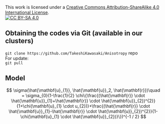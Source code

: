 This work is licensed under a
[Creative Commons Attribution-ShareAlike 4.0 International License][cc-by-sa].<br>
[![CC BY-SA 4.0][cc-by-sa-image]][cc-by-sa]

[cc-by-sa]: http://creativecommons.org/licenses/by-sa/4.0/
[cc-by-sa-image]: https://licensebuttons.net/l/by-sa/4.0/88x31.png
[cc-by-sa-shield]: https://img.shields.io/badge/License-CC%20BY--SA%204.0-lightgrey.svg

## Obtaining the codes via Git (available in our clusters) <br>
 `git clone https://github.com/TakeshiKawasaki/Anisotropy` repo <br>
 For update:<br>
 `git pull` 
 
## Model <br>

$$
\sigma(\hat{\mathbf{u}_{1}}, \hat{\mathbf{u}}_2, \hat{\mathbf{r}})\quad = \sigma_{0}(1-\frac{1}{2} \chi\{\frac{(\hat{\mathbf{r}} \cdot \hat{\mathbf{u}}_{1}+\hat{\mathbf{r}} \cdot \hat{\mathbf{u}}_{2})^{2}}{1+\chi(\mathbf{u}_{1} \cdot u_{2})}+\frac{(\hat{\mathbf{r}} \cdot \hat{\mathbf{u}}_{1}-\hat{\mathbf{r}} \cdot \hat{\mathbf{u}}_{2})^{2}}{1-\chi(\mathbf{u}_{1} \cdot \hat{\mathbf{u}}_{2})}\})^{-1 / 2}
$$
